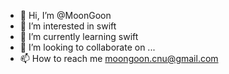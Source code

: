 - 👋 Hi, I’m @MoonGoon
- 👀 I’m interested in swift
- 🌱 I’m currently learning swift
- 💞️ I’m looking to collaborate on ...
- 📫 How to reach me moongoon.cnu@gmail.com

<!---
glass2300/glass2300 is a ✨ special ✨ repository because its `README.md` (this file) appears on your GitHub profile.
You can click the Preview link to take a look at your changes.
--->
